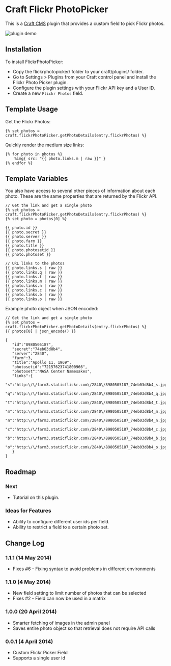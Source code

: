 # Craft Flickr PhotoPicker
This is a [Craft CMS](http://buildwithcraft.com/) plugin that provides a custom field to pick Flickr photos.

![plugin demo](https://github.com/ObiruLabs/craft-flickr-photopicker/raw/master/demo/FlickrPickerDemo.gif)

## Installation
To install FlickrPhotoPicker:

* Copy the flickrphotopicker/ folder to your craft/plugins/ folder.
* Go to Settings > Plugins from your Craft control panel and install the Flickr Photo Picker plugin.
* Configure the plugin settings with your Flickr API key and a User ID.
* Create a new ` Flickr Photos ` field.

## Template Usage
Get the Flickr Photos:

```
{% set photos = craft.flickrPhotoPicker.getPhotoDetails(entry.flickrPhotos) %}
```

Quickly render the medium size links:

```
{% for photo in photos %}
    %img{ src: "{{ photo.links.m | raw }}" }
{% endfor %}
```

## Template Variables

You also have access to several other pieces of information about each photo. These are the same properties that are returned by the Flickr API.

```
// Get the link and get a single photo
{% set photos = craft.flickrPhotoPicker.getPhotoDetails(entry.flickrPhotos) %}
{% set photo = photos[0] %}

{{ photo.id }}
{{ photo.secret }}
{{ photo.server }}
{{ photo.farm }}
{{ photo.title }}
{{ photo.photosetid }}
{{ photo.photoset }}

// URL links to the photos
{{ photo.links.s | raw }}
{{ photo.links.q | raw }}
{{ photo.links.t | raw }}
{{ photo.links.m | raw }}
{{ photo.links.n | raw }}
{{ photo.links.c | raw }}
{{ photo.links.b | raw }}
{{ photo.links.o | raw }}
```

Example photo object when JSON encoded:

```
// Get the link and get a single photo
{% set photos = craft.flickrPhotoPicker.getPhotoDetails(entry.flickrPhotos) %}
{{ photos[0] | json_encode() }}

{
   "id":"8980505187",
   "secret":"74eb03d8b4",
   "server":"2840",
   "farm":3,
   "title":"Apollo 11, 1969",
   "photosetid":"72157623741800966",
   "photoset":"NASA Center Namesakes",
   "links":{
      "s":"http:\/\/farm3.staticflickr.com\/2840\/8980505187_74eb03d8b4_s.jpg",
      "q":"http:\/\/farm3.staticflickr.com\/2840\/8980505187_74eb03d8b4_q.jpg",
      "t":"http:\/\/farm3.staticflickr.com\/2840\/8980505187_74eb03d8b4_t.jpg",
      "m":"http:\/\/farm3.staticflickr.com\/2840\/8980505187_74eb03d8b4_m.jpg",
      "n":"http:\/\/farm3.staticflickr.com\/2840\/8980505187_74eb03d8b4_n.jpg",
      "c":"http:\/\/farm3.staticflickr.com\/2840\/8980505187_74eb03d8b4_c.jpg",
      "b":"http:\/\/farm3.staticflickr.com\/2840\/8980505187_74eb03d8b4_b.jpg",
      "o":"http:\/\/farm3.staticflickr.com\/2840\/8980505187_74eb03d8b4_o.jpg"
   }
}
```

## Roadmap
### Next
* Tutorial on this plugin.

### Ideas for Features
* Ability to configure different user ids per field.
* Ability to restrict a field to a certain photo set.

## Change Log
### 1.1.1 (14 May 2014)
* Fixes #6 - Fixing syntax to avoid problems in different environments

### 1.1.0 (4 May 2014)
* New field setting to limit number of photos that can be selected
* Fixes #2 - Field can now be used in a matrix

### 1.0.0 (20 April 2014)
* Smarter fetching of images in the admin panel
* Saves entire photo object so that retrieval does not require API calls

### 0.0.1 (4 April 2014)
* Custom Flickr Picker Field
* Supports a single user id
